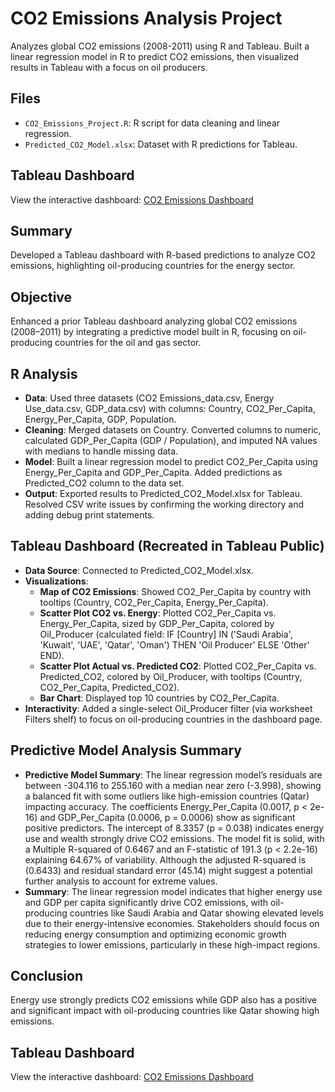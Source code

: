 # CO2 Emissions Analysis Project

Analyzes global CO2 emissions (2008-2011) using R and Tableau. Built a linear regression model in R to predict CO2 emissions, then visualized results in Tableau with a focus on oil producers.

## Files
- `CO2_Emissions_Project.R`: R script for data cleaning and linear regression.
- `Predicted_CO2_Model.xlsx`: Dataset with R predictions for Tableau.

## Tableau Dashboard
View the interactive dashboard: [CO2 Emissions Dashboard](https://public.tableau.com/views/PredictedCO2RModel/CO2EmissionsDashboard2008-2011?:language=en-US&:sid=&:redirect=auth&:display_count=n&:origin=viz_share_link)

## Summary
Developed a Tableau dashboard with R-based predictions to analyze CO2 emissions, highlighting oil-producing countries for the energy sector.

## Objective
Enhanced a prior Tableau dashboard analyzing global CO2 emissions (2008–2011) by integrating a predictive model built in R, focusing on oil-producing countries for the oil and gas sector.

## R Analysis
- **Data**: Used three datasets (CO2 Emissions_data.csv, Energy Use_data.csv, GDP_data.csv) with columns: Country, CO2_Per_Capita, Energy_Per_Capita, GDP, Population.
- **Cleaning**: Merged datasets on Country. Converted columns to numeric, calculated GDP_Per_Capita (GDP / Population), and imputed NA values with medians to handle missing data.
- **Model**: Built a linear regression model to predict CO2_Per_Capita using Energy_Per_Capita and GDP_Per_Capita. Added predictions as Predicted_CO2 column to the data set.
- **Output**: Exported results to Predicted_CO2_Model.xlsx for Tableau. Resolved CSV write issues by confirming the working directory and adding debug print statements.

## Tableau Dashboard (Recreated in Tableau Public)
- **Data Source**: Connected to Predicted_CO2_Model.xlsx.
- **Visualizations**:
  - **Map of CO2 Emissions**: Showed CO2_Per_Capita by country with tooltips (Country, CO2_Per_Capita, Energy_Per_Capita).
  - **Scatter Plot CO2 vs. Energy**: Plotted CO2_Per_Capita vs. Energy_Per_Capita, sized by GDP_Per_Capita, colored by Oil_Producer (calculated field: IF [Country] IN ('Saudi Arabia', 'Kuwait', 'UAE', 'Qatar', 'Oman') THEN 'Oil Producer' ELSE 'Other' END).
  - **Scatter Plot Actual vs. Predicted CO2**: Plotted CO2_Per_Capita vs. Predicted_CO2, colored by Oil_Producer, with tooltips (Country, CO2_Per_Capita, Predicted_CO2).
  - **Bar Chart**: Displayed top 10 countries by CO2_Per_Capita.
- **Interactivity**: Added a single-select Oil_Producer filter (via worksheet Filters shelf) to focus on oil-producing countries in the dashboard page.

## Predictive Model Analysis Summary
- **Predictive Model Summary**: The linear regression model’s residuals are between -304.116 to 255.160 with a median near zero (-3.998), showing a balanced fit with some outliers like high-emission countries (Qatar) impacting accuracy. The coefficients Energy_Per_Capita (0.0017, p < 2e-16) and GDP_Per_Capita (0.0006, p = 0.0006) show as significant positive predictors. The intercept of 8.3357 (p = 0.038) indicates energy use and wealth strongly drive CO2 emissions. The model fit is solid, with a Multiple R-squared of 0.6467 and an F-statistic of 191.3 (p < 2.2e-16) explaining 64.67% of variability. Although the adjusted R-squared is (0.6433) and residual standard error (45.14) might suggest a potential further analysis to account for extreme values.
- **Summary**: The linear regression model indicates that higher energy use and GDP per capita significantly drive CO2 emissions, with oil-producing countries like Saudi Arabia and Qatar showing elevated levels due to their energy-intensive economies. Stakeholders should focus on reducing energy consumption and optimizing economic growth strategies to lower emissions, particularly in these high-impact regions.

## Conclusion
Energy use strongly predicts CO2 emissions while GDP also has a positive and significant impact with oil-producing countries like Qatar showing high emissions.

## Tableau Dashboard
View the interactive dashboard: [CO2 Emissions Dashboard](https://public.tableau.com/views/PredictedCO2RModel/CO2EmissionsDashboard2008-2011?:language=en-US&:sid=&:redirect=auth&:display_count=n&:origin=viz_share_link)
